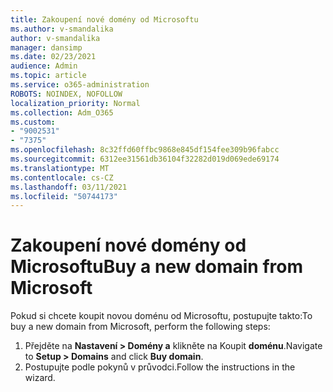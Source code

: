 ```yaml
---
title: Zakoupení nové domény od Microsoftu
ms.author: v-smandalika
author: v-smandalika
manager: dansimp
ms.date: 02/23/2021
audience: Admin
ms.topic: article
ms.service: o365-administration
ROBOTS: NOINDEX, NOFOLLOW
localization_priority: Normal
ms.collection: Adm_O365
ms.custom:
- "9002531"
- "7375"
ms.openlocfilehash: 8c32ffd60ffbc9868e845df154fee309b96fabcc
ms.sourcegitcommit: 6312ee31561db36104f32282d019d069ede69174
ms.translationtype: MT
ms.contentlocale: cs-CZ
ms.lasthandoff: 03/11/2021
ms.locfileid: "50744173"
---
```

# <a name="buy-a-new-domain-from-microsoft"></a><span data-ttu-id="1f42b-102">Zakoupení nové domény od Microsoftu</span><span class="sxs-lookup"><span data-stu-id="1f42b-102">Buy a new domain from Microsoft</span></span>

<span data-ttu-id="1f42b-103">Pokud si chcete koupit novou doménu od Microsoftu, postupujte takto:</span><span class="sxs-lookup"><span data-stu-id="1f42b-103">To buy a new domain from Microsoft, perform the following steps:</span></span>

1. <span data-ttu-id="1f42b-104">Přejděte na **Nastavení > Domény a** klikněte na Koupit **doménu**.</span><span class="sxs-lookup"><span data-stu-id="1f42b-104">Navigate to **Setup > Domains** and click **Buy domain**.</span></span> 
2. <span data-ttu-id="1f42b-105">Postupujte podle pokynů v průvodci.</span><span class="sxs-lookup"><span data-stu-id="1f42b-105">Follow the instructions in the wizard.</span></span>